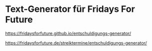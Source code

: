 # Text-Generator für Fridays For Future

https://fridaysforfuture.github.io/entschuldigungs-generator/

https://fridaysforfuture.de/streiktermine/entschuldigungs-generator/

